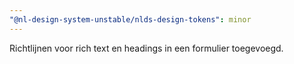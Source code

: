 ```yaml
---
"@nl-design-system-unstable/nlds-design-tokens": minor
---
```


Richtlijnen voor rich text en headings in een formulier toegevoegd.
